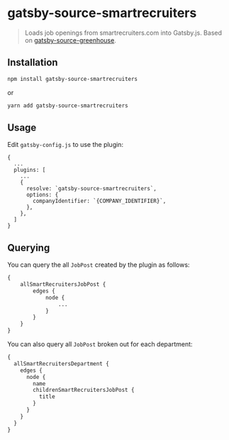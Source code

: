 # gatsby-source-smartrecruiters

> Loads job openings from smartrecruiters.com into Gatsby.js. Based on [gatsby-source-greenhouse](https://github.com/tumblbug/gatsby-source-greenhouse).

## Installation

```bash
npm install gatsby-source-smartrecruiters
```

or

```bash
yarn add gatsby-source-smartrecruiters
```

## Usage

Edit `gatsby-config.js` to use the plugin:

```
{
  ...
  plugins: [
    ...
    {
      resolve: `gatsby-source-smartrecruiters`,
      options: {
        companyIdentifier: `{COMPANY_IDENTIFIER}`,
      },
    },
  ]
}
```

## Querying

You can query the all `JobPost` created by the plugin as follows:

```graphql
{
    allSmartRecruitersJobPost {
        edges {
            node {
                ...
            }
        }
    }
}
```

You can also query all `JobPost` broken out for each department:

```graphql
{
  allSmartRecruitersDepartment {
    edges {
      node {
        name
        childrenSmartRecruitersJobPost {
          title
        }
      }
    }
  }
}
```
